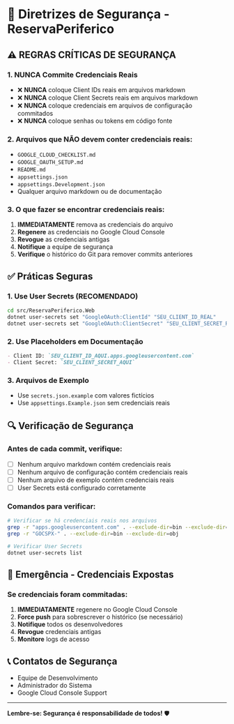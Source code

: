 # 🚨 Diretrizes de Segurança - ReservaPeriferico

## ⚠️ REGRAS CRÍTICAS DE SEGURANÇA

### 1. **NUNCA Commite Credenciais Reais**
- ❌ **NUNCA** coloque Client IDs reais em arquivos markdown
- ❌ **NUNCA** coloque Client Secrets reais em arquivos markdown  
- ❌ **NUNCA** coloque credenciais em arquivos de configuração commitados
- ❌ **NUNCA** coloque senhas ou tokens em código fonte

### 2. **Arquivos que NÃO devem conter credenciais reais:**
- `GOOGLE_CLOUD_CHECKLIST.md`
- `GOOGLE_OAUTH_SETUP.md`
- `README.md`
- `appsettings.json`
- `appsettings.Development.json`
- Qualquer arquivo markdown ou de documentação

### 3. **O que fazer se encontrar credenciais reais:**
1. **IMMEDIATAMENTE** remova as credenciais do arquivo
2. **Regenere** as credenciais no Google Cloud Console
3. **Revogue** as credenciais antigas
4. **Notifique** a equipe de segurança
5. **Verifique** o histórico do Git para remover commits anteriores

## ✅ Práticas Seguras

### 1. **Use User Secrets (RECOMENDADO)**
```bash
cd src/ReservaPeriferico.Web
dotnet user-secrets set "GoogleOAuth:ClientId" "SEU_CLIENT_ID_REAL"
dotnet user-secrets set "GoogleOAuth:ClientSecret" "SEU_CLIENT_SECRET_REAL"
```

### 2. **Use Placeholders em Documentação**
```markdown
- Client ID: `SEU_CLIENT_ID_AQUI.apps.googleusercontent.com`
- Client Secret: `SEU_CLIENT_SECRET_AQUI`
```

### 3. **Arquivos de Exemplo**
- Use `secrets.json.example` com valores fictícios
- Use `appsettings.Example.json` sem credenciais reais

## 🔍 Verificação de Segurança

### Antes de cada commit, verifique:
- [ ] Nenhum arquivo markdown contém credenciais reais
- [ ] Nenhum arquivo de configuração contém credenciais reais
- [ ] Nenhum arquivo de exemplo contém credenciais reais
- [ ] User Secrets está configurado corretamente

### Comandos para verificar:
```bash
# Verificar se há credenciais reais nos arquivos
grep -r "apps.googleusercontent.com" . --exclude-dir=bin --exclude-dir=obj
grep -r "GOCSPX-" . --exclude-dir=bin --exclude-dir=obj

# Verificar User Secrets
dotnet user-secrets list
```

## 🚨 Emergência - Credenciais Expostas

### Se credenciais foram commitadas:
1. **IMMEDIATAMENTE** regenere no Google Cloud Console
2. **Force push** para sobrescrever o histórico (se necessário)
3. **Notifique** todos os desenvolvedores
4. **Revogue** credenciais antigas
5. **Monitore** logs de acesso

## 📞 Contatos de Segurança
- Equipe de Desenvolvimento
- Administrador do Sistema
- Google Cloud Console Support

---

**Lembre-se: Segurança é responsabilidade de todos!** 🛡️ 